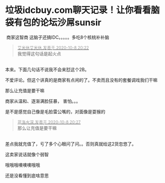 # 垃圾idcbuy.com聊天记录！让你看看脑袋有包的论坛沙屌sunsir


<img src="static/image/smiley/yct/022.gif" smilieid="42" border="0" alt="" /> 商家这智商 这脑子还搞IDC。。。。。多吃8个核桃补补脑

<div class="quote"><blockquote><font size="2"><a href="https://www.hostloc.com/forum.php?mod=redirect&amp;goto=findpost&amp;pid=9273109&amp;ptid=752088" target="_blank"><font color="#999999">艾米休艾米休 发表于 2020-10-8 20:22</font></a></font><br />
我觉得这句话是起火点</blockquote></div><br />
本来。下面几句话不说我不会来怼这个2B。

不爱评论。但这个讲真的是商家有点闲的了。不卖而且没有的套餐调戏我们干嘛

那么让充值是要干嘛

商家从温和、逐渐满脸狂暴， 害怕。。。

是不是感觉自己像是毛脸雷公嘴的，对面像是耍猴的<img src="static/image/smiley/default/smile.gif" smilieid="1" border="0" alt="" />

<div class="quote"><blockquote><font size="2"><a href="https://www.hostloc.com/forum.php?mod=redirect&amp;goto=findpost&amp;pid=9273139&amp;ptid=752088" target="_blank"><font color="#999999">蓝洛水深 发表于 2020-10-8 20:27</font></a></font><br />
那么让充值是要干嘛</blockquote></div><br />
差点我就充值了，亏了多个心眼问了问。。否则真就给这2货忽悠了。

这卖家说话就像个弱智<img id="aimg_dXKBs" onclick="zoom(this, this.src, 0, 0, 0)" class="zoom" src="https://cdn.jsdelivr.net/gh/hishis/forum-master/public/images/patch.gif" onmouseover="img_onmouseoverfunc(this)" onload="thumbImg(this)" border="0" alt="" />

哦哦哦噢噢噢哦哦

还是没看懂到底啥意思
